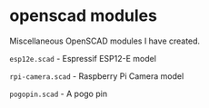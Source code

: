 # openscad modules

Miscellaneous OpenSCAD modules I have created.

```esp12e.scad``` - Espressif ESP12-E model

```rpi-camera.scad``` - Raspberry Pi Camera model

```pogopin.scad``` - A pogo pin
